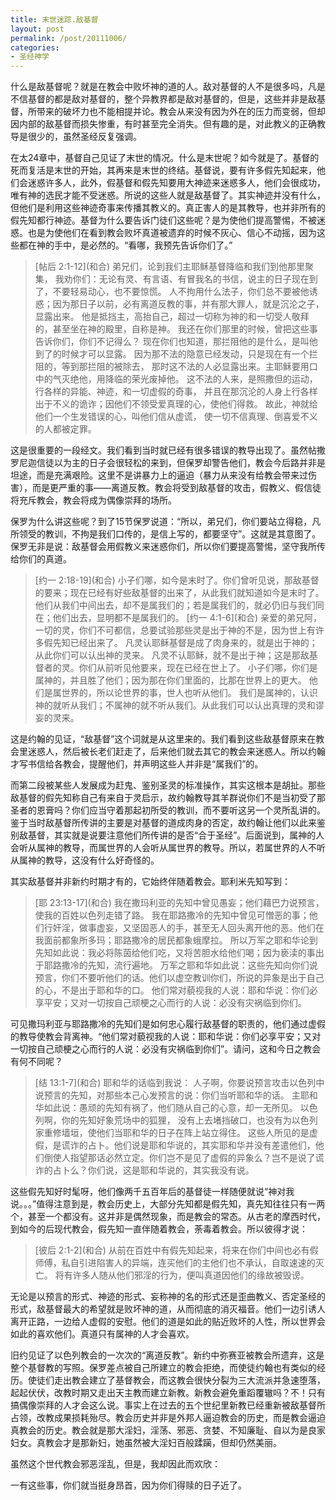 ```yaml
---
title: 末世迷踪.敌基督
layout: post
permalink: /post/20111006/
categories:
- 圣经神学
---
```


什么是敌基督呢？就是在教会中败坏神的道的人。敌对基督的人不是很多吗，凡是不信基督的都是敌对基督的，整个异教界都是敌对基督的，但是，这些并非是敌基督，所带来的破坏力也不能相提并论。教会从来没有因为外在的压力而变弱，但却因内部的敌基督而损失惨重，有时甚至完全消失。但有趣的是，对此教义的正确教导是很少的，虽然圣经反复强调。

在太24章中，基督自己见证了末世的情况。什么是末世呢？如今就是了。基督的死而复活是末世的开始，其再来是末世的终结。基督说，要有许多假先知起来，他们会迷惑许多人，此外，假基督和假先知要用大神迹来迷惑多人，他们会很成功，唯有神的选民才能不受迷惑。所说的这些人就是敌基督了。其实神迹并没有什么，但他们是利用这些神迹奇事来传播其教义的。真正害人的是其教导，也并非所有的假先知都行神迹。基督为什么要告诉门徒们这些呢？是为使他们提高警惕，不被迷惑。也是为使他们在看到教会败坏真道被遗弃的时候不灰心、信心不动摇，因为这些都在神的手中，是必然的。“看哪，我预先告诉你们了。”

> \[帖后 2:1-12\](和合)
> 弟兄们，论到我们主耶稣基督降临和我们到他那里聚集， 我劝你们：无论有灵、有言语、有冒我名的书信，说主的日子现在到了，不要轻易动心，也不要惊慌。 人不拘用什么法子，你们总不要被他诱惑；因为那日子以前，必有离道反教的事，并有那大罪人，就是沉沦之子，显露出来。 他是抵挡主，高抬自己，超过一切称为神的和一切受人敬拜的，甚至坐在神的殿里，自称是神。 我还在你们那里的时候，曾把这些事告诉你们，你们不记得么？ 现在你们也知道，那拦阻他的是什么，是叫他到了的时候才可以显露。 因为那不法的隐意已经发动，只是现在有一个拦阻的，等到那拦阻的被除去， 那时这不法的人必显露出来。主耶稣要用口中的气灭绝他，用降临的荣光废掉他。 这不法的人来，是照撒但的运动，行各样的异能、神迹，和一切虚假的奇事， 并且在那沉沦的人身上行各样出于不义的诡诈；因他们不领受爱真理的心，使他们得救。 故此，神就给他们一个生发错误的心，叫他们信从虚谎， 使一切不信真理、倒喜爱不义的人都被定罪。


这是很重要的一段经文。我们看到当时就已经有很多错误的教导出现了。虽然帖撒罗尼迦信徒以为主的日子会很轻松的来到，但保罗却警告他们，教会今后路并非是坦途，而是充满艰险。这里不是讲暴力上的逼迫（暴力从来没有给教会带来过伤害），而是更严重的事——离道反教。教会将受到敌基督的攻击，假教义、假信徒将充斥教会，教会将成为偶像崇拜的场所。

保罗为什么讲这些呢？到了15节保罗说道：“所以，弟兄们，你们要站立得稳，凡所领受的教训，不拘是我们口传的，是信上写的，都要坚守”。这就是其意图了。保罗无非是说：敌基督会用假教义来迷惑你们，所以你们要提高警惕，坚守我所传给你们的真道。

> \[约一 2:18-19\](和合)
> 小子们哪，如今是末时了。你们曾听见说，那敌基督的要来；现在已经有好些敌基督的出来了，从此我们就知道如今是末时了。 他们从我们中间出去，却不是属我们的；若是属我们的，就必仍旧与我们同在；他们出去，显明都不是属我们的。
> \[约一 4:1-6\](和合)
> 亲爱的弟兄阿，一切的灵，你们不可都信，总要试验那些灵是出于神的不是，因为世上有许多假先知已经出来了。 凡灵认耶稣基督是成了肉身来的，就是出于神的；从此你们可以认出神的灵来。 凡灵不认耶稣，就不是出于神；这是那敌基督者的灵。你们从前听见他要来，现在已经在世上了。 小子们哪，你们是属神的，并且胜了他们；因为那在你们里面的，比那在世界上的更大。 他们是属世界的，所以论世界的事，世人也听从他们。 我们是属神的，认识神的就听从我们；不属神的就不听从我们。从此我们可以认出真理的灵和谬妄的灵来。


这是约翰的见证，“敌基督”这个词就是从这里来的。我们看到这些敌基督原来在教会里迷惑人，然后被长老们赶走了，后来他们就去其它的教会来迷惑人。所以约翰才写书信给各教会，提醒他们，并声明这些人并非是“属我们”的。

而第二段被某些人发展成为赶鬼、鉴别圣灵的标准操作，其实这根本是胡扯。那些敌基督的假先知称自己有来自于灵启示，故约翰教导其羊群说你们不是当初受了那圣者的恩膏吗？你们应当守着那起初所受的教训，而不要听这另一个灵所乱讲的。鉴于当时敌基督所传讲的主要是对基督的道成肉身的否定，故约翰让他们以此来鉴别敌基督，其实就是说要注意他们所传讲的是否“合于圣经”。后面说到，属神的人会听从属神的教导，而属世界的人会听从属世界的教导。所以，若属世界的人不听从属神的教导，这没有什么好奇怪的。

其实敌基督并非新约时期才有的，它始终伴随着教会。耶利米先知写到：

> \[耶 23:13-17\](和合)
> 我在撒玛利亚的先知中曾见愚妄；他们藉巴力说预言，使我的百姓以色列走错了路。 我在耶路撒冷的先知中曾见可憎恶的事；他们行奸淫，做事虚妄，又坚固恶人的手，甚至无人回头离开他的恶。他们在我面前都象所多玛；耶路撒冷的居民都象蛾摩拉。 所以万军之耶和华论到先知如此说：我必将陈茵给他们吃，又将苦胆水给他们喝；因为亵渎的事出于耶路撒冷的先知，流行遍地。 万军之耶和华如此说：这些先知向你们说预言，你们不要听他们的话。他们以虚空教训你们，所说的异象是出于自己的心，不是出于耶和华的口。 他们常对藐视我的人说：耶和华说：你们必享平安；又对一切按自己顽梗之心而行的人说：必没有灾祸临到你们。


可见撒玛利亚与耶路撒冷的先知们是如何忠心履行敌基督的职责的，他们通过虚假的教导使教会背离神。“他们常对藐视我的人说：耶和华说：你们必享平安；又对一切按自己顽梗之心而行的人说：必没有灾祸临到你们”。请问，这和今日之教会有何不同呢？

> \[结 13:1-7\](和合)
> 耶和华的话临到我说： 人子啊，你要说预言攻击以色列中说预言的先知，对那些本己心发预言的说：你们当听耶和华的话。 主耶和华如此说：愚顽的先知有祸了，他们随从自己的心意，却一无所见。 以色列啊，你的先知好象荒场中的狐狸， 没有上去堵挡破口，也没有为以色列家重修墙垣，使他们当耶和华的日子在阵上站立得住。 这些人所见的是虚假，是谎诈的占卜。他们说是耶和华说的，其实耶和华并没有差遣他们，他们倒使人指望那话必然立定。你们岂不是见了虚假的异象么？岂不是说了谎诈的占卜么？你们说，这是耶和华说的，其实我没有说。


这些假先知好时髦呀，他们像两千五百年后的基督徒一样随便就说“神对我说。。。”值得注意到是，教会历史上，大部分先知都是假先知，真先知往往只有一两个，甚至一个都没有。这并非是偶然现象，而是教会的常态。从古老的摩西时代，到如今的后现代教会，假先知一直伴随着教会，荼毒着教会。所以彼得才说：

> \[彼后 2:1-2\](和合)
> 从前在百姓中有假先知起来，将来在你们中间也必有假师傅，私自引进陷害人的异端，连买他们的主他们也不承认，自取速速的灭亡。 将有许多人随从他们邪淫的行为，便叫真道因他们的缘故被毁谤。

无论是以预言的形式、神迹的形式、妄称神的名的形式还是歪曲教义、否定圣经的形式，敌基督最大的希望就是败坏神的道，从而彻底的消灭福音。他们一边引诱人离开正路，一边给人虚假的安慰。他们的道是如此的贴近败坏的人性，所以世界会如此的喜欢他们。真道只有属神的人才会喜欢。

旧约见证了以色列教会的一次次的“离道反教”。新约中弥赛亚被教会所遗弃，这是整个基督教的写照。保罗差点被自己所建立的教会拒绝，而使徒约翰也有类似的经历。使徒们走出教会建立了基督教会，而这教会很快分裂为三大流派并急速堕落，起起伏伏，改教时期又走出天主教而建立新教。新教会避免重蹈覆辙吗？不！只有搞偶像崇拜的人才会这么说。事实上在过去的五个世纪里新教已经重新被敌基督所占领，改教成果损耗殆尽。教会历史并非是外邦人逼迫教会的历史，而是教会逼迫真教会的历史。教会就是那大淫妇，淫荡、邪恶、贪婪、不知廉耻、自以为是良家妇女。真教会才是那新妇，她虽然被大淫妇百般蹂躏，但却仍然美丽。

虽然这个世代教会邪恶淫乱，但是，我却因此而欢欣：

一有这些事，你们就当挺身昂首，因为你们得赎的日子近了。
